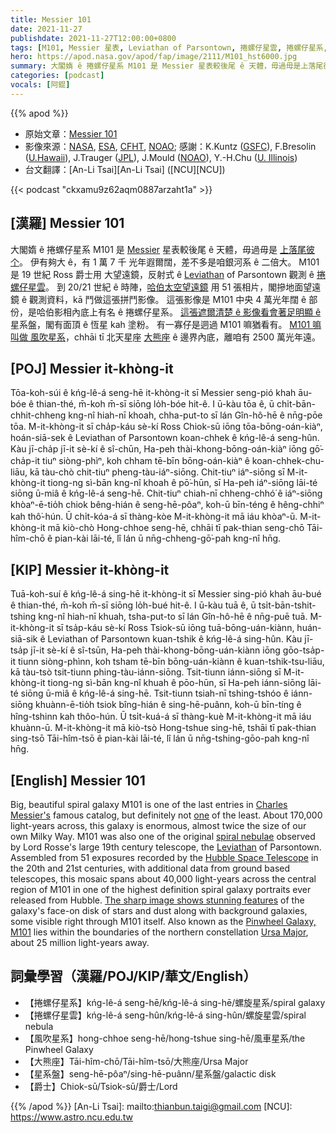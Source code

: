```yaml
---
title: Messier 101
date: 2021-11-27
publishdate: 2021-11-27T12:00:00+0800
tags: [M101, Messier 星表, Leviathan of Parsontown, 捲螺仔星雲, 捲螺仔星系, 哈伯太空望遠鏡, 大熊座, 風吹星系, 星系盤]
hero: https://apod.nasa.gov/apod/fap/image/2111/M101_hst6000.jpg
summary: 大閣媠 ê 捲螺仔星系 M101 是 Messier 星表較後尾 ê 天體，毋過毋是上落尾彼个。伊有夠大 ê，有 1 萬 7 千 光年遐爾闊，差不多是咱銀河系 ê 二倍大。
categories: [podcast]
vocals: [阿錕]
---
```


{{% apod %}}

- 原始文章：[Messier 101](https://apod.nasa.gov/apod/ap211127.html)
- 影像來源：[NASA](https://www.nasa.gov/), [ESA](https://www.spacetelescope.org/), [CFHT](https://www.cfht.hawaii.edu/), [NOAO](https://www.noao.edu/);
感謝：K.Kuntz ([GSFC](https://universe.gsfc.nasa.gov/)), F.Bresolin ([U.Hawaii](https://www.ifa.hawaii.edu/)), J.Trauger ([JPL](https://www.jpl.nasa.gov/)), J.Mould ([NOAO](https://www.noao.edu/)), Y.-H.Chu ([U. Illinois](https://astro.illinois.edu/))
- 台文翻譯：[An-Li Tsai][An-Li Tsai] ([NCU][NCU])

{{< podcast "ckxamu9z62aqm0887arzaht1a" >}}

## [漢羅] Messier 101
大閣媠 ê 捲螺仔星系 M101 是 [Messier][Charles Messier's] 星表較後尾 ê 天體，毋過毋是 [上落尾彼个][one]。
伊有夠大 ê，有 1 萬 7 千 光年遐爾闊，差不多是咱銀河系 ê 二倍大。
M101 是 19 世紀 Ross 爵士用 大望遠鏡，反射式 ê [Leviathan][Leviathan] of Parsontown 觀測 ê [捲螺仔星雲][spiral nebulae]。
到 20/21 世紀 ê 時陣，[哈伯太空望遠鏡][Hubble Space Telescope] 用 51 張相片，閣摻地面望遠鏡 ê 觀測資料，kā 鬥做這張拼鬥影像。
這張影像是 M101 中央 4 萬光年闊 ê 部份，是哈伯影相內底上有名 ê 捲螺仔星系。
[這張遮爾清楚 ê 影像看會著足明顯 ê][The sharp image shows stunning features] 星系盤，閣有面頂 ê 恆星 kah 塗粉。
有一寡仔是迵過 M101 嘛猶看有。
[M101 嘛叫做 風吹星系][Pinwheel Galaxy, M101]，chhāi tī 北天星座 [大熊座][Ursa Major] ê 邊界內底，離咱有 2500 萬光年遠。

## [POJ] Messier it-khòng-it
Tōa-koh-súi ê kńg-lê-á seng-hē it-khòng-it sī Messier seng-pió khah āu-bóe ê thian-thé, m̄-koh m̄-sī siōng lo̍h-bóe hit-ê.
I ū-kàu tōa ê, ū chi̍t-bān-chhit-chheng kng-nî hiah-nī khoah, chha-put-to sī lán Gîn-hô-hē ê nn̄g-pōe tōa.
M-it-khòng-it sī cha̍p-káu sè-kí Ross Chiok-sū iōng tōa-bōng-oán-kiàⁿ, hoán-siā-sek ê Leviathan of Parsontown koan-chhek ê kńg-lê-á seng-hûn.
Kàu jī-cha̍p jī-it sè-kí ê sî-chūn, Ha-peh thài-khong-bōng-oán-kiàⁿ iōng gō͘-cha̍p-it tiuⁿ siòng-phìⁿ, koh chham tē-bīn bōng-oán-kiàⁿ ê koan-chhek-chu-liāu, kā tàu-chò chit-tiuⁿ pheng-tàu-iáⁿ-siōng.
Chit-tiuⁿ iáⁿ-siōng sī M-it-khòng-it tiong-ng sì-bān kng-nî khoah ê pō͘-hūn, sī Ha-peh iáⁿ-siōng lāi-té siōng ū-miâ ê kńg-lê-á seng-hē.
Chit-tiuⁿ chiah-nī chheng-chhó͘ ê iáⁿ-siōng khòaⁿ-ē-tio̍h chiok bêng-hián ê seng-hē-pôaⁿ, koh-ū bīn-téng ê hêng-chhiⁿ kah thô͘-hún.
Ū chi̍t-kóa-á sī thàng-kòe M-it-khòng-it mā iáu khòaⁿ-ū.
M-it-khòng-it mā kiò-chò Hong-chhoe seng-hē, chhāi tī pak-thian seng-chō Tāi-hîm-chō ê pian-kài lāi-té, lî lán ū nn̄g-chheng-gō͘-pah kng-nî hn̄g.


## [KIP] Messier it-khòng-it
Tuā-koh-suí ê kńg-lê-á sing-hē it-khòng-it sī Messier sing-pió khah āu-bué ê thian-thé, m̄-koh m̄-sī siōng lo̍h-bué hit-ê.
I ū-kàu tuā ê, ū tsi̍t-bān-tshit-tshing kng-nî hiah-nī khuah, tsha-put-to sī lán Gîn-hô-hē ê nn̄g-puē tuā.
M-it-khòng-it sī tsa̍p-káu sè-kí Ross Tsiok-sū iōng tuā-bōng-uán-kiànn, huán-siā-sik ê Leviathan of Parsontown kuan-tshik ê kńg-lê-á sing-hûn.
Kàu jī-tsa̍p jī-it sè-kí ê sî-tsūn, Ha-peh thài-khong-bōng-uán-kiànn iōng gōo-tsa̍p-it tiunn siòng-phìnn, koh tsham tē-bīn bōng-uán-kiànn ê kuan-tshik-tsu-liāu, kā tàu-tsò tsit-tiunn phing-tàu-iánn-siōng.
Tsit-tiunn iánn-siōng sī M-it-khòng-it tiong-ng sì-bān kng-nî khuah ê pōo-hūn, sī Ha-peh iánn-siōng lāi-té siōng ū-miâ ê kńg-lê-á sing-hē.
Tsit-tiunn tsiah-nī tshing-tshóo ê iánn-siōng khuànn-ē-tio̍h tsiok bîng-hián ê sing-hē-puânn, koh-ū bīn-tíng ê hîng-tshinn kah thôo-hún.
Ū tsi̍t-kuá-á sī thàng-kuè M-it-khòng-it mā iáu khuànn-ū.
M-it-khòng-it mā kiò-tsò Hong-tshue sing-hē, tshāi tī pak-thian sing-tsō Tāi-hîm-tsō ê pian-kài lāi-té, lî lán ū nn̄g-tshing-gōo-pah kng-nî hn̄g.



## [English] Messier 101
Big, beautiful spiral galaxy M101 is one of the last entries in [Charles Messier's][Charles Messier's] famous catalog, but definitely not [one][one] of the least.
About 170,000 light-years across, this galaxy is enormous, almost twice the size of our own Milky Way.
M101 was also one of the original [spiral nebulae][spiral nebulae] observed by Lord Rosse's large 19th century telescope, the [Leviathan][Leviathan] of Parsontown.
Assembled from 51 exposures recorded by the [Hubble Space Telescope][Hubble Space Telescope] in the 20th and 21st centuries, with additional data from ground based telescopes, this mosaic spans about 40,000 light-years across the central region of M101 in one of the highest definition spiral galaxy portraits ever released from Hubble.
[The sharp image shows stunning features][The sharp image shows stunning features] of the galaxy's face-on disk of stars and dust along with background galaxies, some visible right through M101 itself.
Also known as the [Pinwheel Galaxy, M101][Pinwheel Galaxy, M101] lies within the boundaries of the northern constellation [Ursa Major][Ursa Major], about 25 million light-years away.

## 詞彙學習（漢羅/POJ/KIP/華文/English）
- 【捲螺仔星系】kńg-lê-á seng-hē/kńg-lê-á sing-hē/螺旋星系/spiral galaxy
- 【捲螺仔星雲】kńg-lê-á seng-hûn/kńg-lê-á sing-hûn/螺旋星雲/spiral nebula
- 【風吹星系】hong-chhoe seng-hē/hong-tshue sing-hē/風車星系/the Pinwheel Galaxy
- 【大熊座】Tāi-hîm-chō/Tāi-hîm-tsō/大熊座/Ursa Major
- 【星系盤】seng-hē-pôaⁿ/sing-hē-puânn/星系盤/galactic disk
- 【爵士】Chiok-sū/Tsiok-sū/爵士/Lord



{{% /apod %}}
[An-Li Tsai]: mailto:thianbun.taigi@gmail.com
[NCU]: https://www.astro.ncu.edu.tw

[copyright]: https://apod.nasa.gov/apod/fap/lib/about_apod.html#srapply

[Charles Messier's]:https://www.nasa.gov/content/explore-the-night-sky-hubble-s-messier-catalog-bio
[one]:https://www.messier.seds.org/m/m102d.html
[spiral nebulae]:https://www.messier.seds.org/more/m101_rosse.html
[Leviathan]:https://birrcastle.com/telescope-astronomy/
[Hubble Space Telescope]:https://hubblesite.org/
[The sharp image shows stunning features]:https://hubblesite.org/contents/media/images/2006/10/1865-Image.html
[Pinwheel Galaxy, M101]:https://www.messier.seds.org/m/m101.html
[Ursa Major]:https://apod.nasa.gov/apod/ap160123.html
